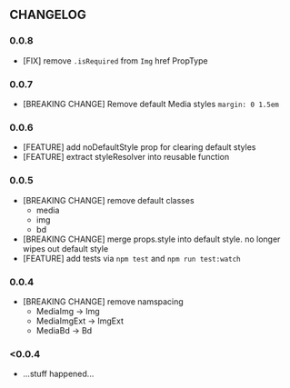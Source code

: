 ## CHANGELOG

### 0.0.8

* [FIX] remove `.isRequired` from `Img` href PropType

### 0.0.7

* [BREAKING CHANGE] Remove default Media styles `margin: 0 1.5em`

### 0.0.6

* [FEATURE] add noDefaultStyle prop for clearing default styles
* [FEATURE] extract styleResolver into reusable function

### 0.0.5

* [BREAKING CHANGE] remove default classes
  + media
  + img
  + bd
* [BREAKING CHANGE] merge props.style into default style. no longer wipes out default style
* [FEATURE] add tests via `npm test` and `npm run test:watch`

### 0.0.4

* [BREAKING CHANGE] remove namspacing
  + MediaImg -> Img
  + MediaImgExt -> ImgExt
  + MediaBd -> Bd

### <0.0.4

* ...stuff happened...
